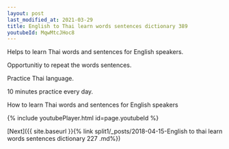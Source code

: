 ```yaml
---
layout: post
last_modified_at: 2021-03-29
title: English to Thai learn words sentences dictionary 389 
youtubeId: MqwMtcJHoc8
---
```

 
 
Helps to learn Thai words and sentences for English speakers.

Opportunitiy to repeat the words sentences. 

Practice Thai language. 
 
10 minutes practice every day. 
 
How to learn Thai words and sentences for English speakers 
 
{% include youtubePlayer.html id=page.youtubeId %}
 
 
[Next]({{ site.baseurl }}{% link  split1/_posts/2018-04-15-English to thai learn words sentences dictionary 227 .md%})
 
